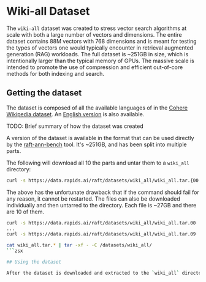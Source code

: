 # Wiki-all Dataset

The `wiki-all` dataset was created to stress vector search algorithms at scale with both a large number of vectors and dimensions. The entire dataset contains 88M vectors with 768 dimensions and is meant for testing the types of vectors one would typically encounter in retrieval augmented generation (RAG) workloads. The full dataset is ~251GB in size, which is intentionally larger than the typical memory of GPUs. The massive scale is intended to promote the use of compression and efficient out-of-core methods for both indexing and search.

## Getting the dataset

The dataset is composed of all the available languages of in the [Cohere Wikipedia dataset](https://huggingface.co/datasets/Cohere/wikipedia-22-12). An [English version]( https://www.kaggle.com/datasets/jjinho/wikipedia-20230701) is also available. 

TODO: Brief summary of how the dataset was created

A version of the dataset is available in the format that can be used directly by the [raft-ann-bench]() tool. It's ~251GB, and has been split into multiple parts.

The following will download all 10 the parts and untar them to a `wiki_all` directory:
```bash
curl -s https://data.rapids.ai/raft/datasets/wiki_all/wiki_all.tar.{00..9} | tar -xf - -C /datasets/wiki_all/
```

The above has the unfortunate drawback that if the command should fail for any reason, it cannot be restarted. The files can also be downloaded individually and then untarred to the directory. Each file is ~27GB and there are 10 of them.

```bash
curl -s https://data.rapids.ai/raft/datasets/wiki_all/wiki_all.tar.00
...
curl -s https://data.rapids.ai/raft/datasets/wiki_all/wiki_all.tar.09

cat wiki_all.tar.* | tar -xf - -C /datasets/wiki_all/
```zsx

## Using the dataset

After the dataset is downloaded and extracted to the `wiki_all` directory, the files can be used in the benchmarking tool. The dataset name is `wiki_all`, and the benchmarking tool can be used by specifying `--dataset wiki_all` in the scripts. 